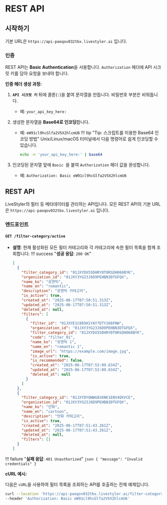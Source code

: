 # REST API

## 시작하기
기본 URL은 `https://api-paoqov032tbx.livestyler.ai` 입니다.

### **인증**

REST API는 **Basic Authentication**을 사용합니다. `Authorization` 헤더에 API 시크릿 키를 담아 요청을 보내야 합니다.

**인증 헤더 생성 과정:**

1.  **`API 시크릿 키`** 뒤에 콜론(`:`)을 붙여 문자열을 만듭니다. 비밀번호 부분은 비워둡니다.
    - 예: `your_api_key_here:`

2.  생성한 문자열을 **Base64로 인코딩**합니다.
    - 예: `eW91cl9hcGlfa2V5X2hlcmU6`
    !!! tip "Tip: 스크립트를 이용한 Base64 인코딩 방법"
        Unix/Linux/macOS 터미널에서 다음 명령어로 쉽게 인코딩할 수 있습니다.
        ```bash
        echo -n 'your_api_key_here:' | base64
        ```

3.  인코딩된 문자열 앞에 `Basic `을 붙여 `Authorization` 헤더 값을 완성합니다.
    - 예: `Authorization: Basic eW91cl9hcGlfa2V5X2hlcmU6`

## **REST API**

LiveStyler의 필터 등 메타데이터를 관리하는 API입니다. 모든 REST API의 기본 URL은 `https://api-paoqov032tbx.livestyler.ai` 입니다.

### **엔드포인트**

#### `GET /filter-category/active`

- **설명**: 현재 활성화된 모든 필터 카테고리와 각 카테고리에 속한 필터 목록을 함께 조회합니다.
!!! success "**성공 응답**: `200 OK`"
    ```json
    [
      {
        "filter_category_id": "01JXYDX55DHRY0T0RSDH068BYK",
        "organization_id": "01JXY3YG23J6D9PEHBN3DTGFQX",
        "name_ko": "로맨틱",
        "name_en": "romantic",
        "description": "로맨틱 카테고리",
        "is_active": true,
        "created_at": "2025-06-17T07:50:51.313Z",
        "updated_at": "2025-06-17T07:50:51.313Z",
        "deleted_at": null,
        "filters": [
          {
            "filter_id": "01JXYE1C805H1YAY7DTY1K6PHW",
            "organization_id": "01JXY3YG23J6D9PEHBN3DTGFQX",
            "filter_category_id": "01JXYDX55DHRY0T0RSDH068BYK",
            "code": "filter_01",
            "name_ko": "로맨틱 1",
            "name_en": "romantic 1",
            "image_url": "https://example.com/image.jpg",
            "is_active": true,
            "is_recommended": false,
            "created_at": "2025-06-17T07:53:09.634Z",
            "updated_at": "2025-06-17T07:53:09.634Z",
            "deleted_at": null
          }
        ]
      },
      {
        "filter_category_id": "01JXYDYQWWG8SKNK1ENV4EKVCE",
        "organization_id": "01JXY3YG23J6D9PEHBN3DTGFQX",
        "name_ko": "만화",
        "name_en": "cartoon",
        "description": "만화 카테고리",
        "is_active": true,
        "created_at": "2025-06-17T07:51:43.261Z",
        "updated_at": "2025-06-17T07:51:43.261Z",
        "deleted_at": null,
        "filters": []
      }
    ]
    ```
!!! failure "**실패 응답**: `401 Unauthorized`"
    ```json
    {
      "message": "Invalid credentials"
    }
    ```
    
**cURL 예시:**

다음은 `cURL`을 사용하여 필터 목록을 조회하는 API를 호출하는 전체 예제입니다.

```bash
curl --location 'https://api-paoqov032tbx.livestyler.ai/filter-category/active' \
--header 'Authorization: Basic eW91cl9hcGlfa2V5X2hlcmU6'
```